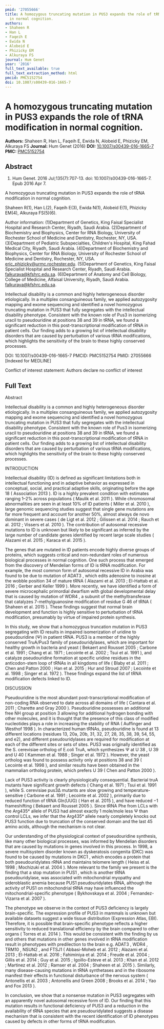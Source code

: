 ```yaml
---
pmid: '27055666'
title: A homozygous truncating mutation in PUS3 expands the role of tRNA modification
  in normal cognition.
authors:
- Shaheen R
- Han L
- Faqeih E
- Ewida N
- Alobeid E
- Phizicky EM
- Alkuraya FS
journal: Hum Genet
year: '2016'
full_text_available: true
full_text_extraction_method: html
pmcid: PMC5152754
doi: 10.1007/s00439-016-1665-7
---
```


# A homozygous truncating mutation in PUS3 expands the role of tRNA modification in normal cognition.
**Authors:** Shaheen R, Han L, Faqeih E, Ewida N, Alobeid E, Phizicky EM, Alkuraya FS
**Journal:** Hum Genet (2016)
**DOI:** [10.1007/s00439-016-1665-7](https://doi.org/10.1007/s00439-016-1665-7)
**PMC:** [PMC5152754](https://www.ncbi.nlm.nih.gov/pmc/articles/PMC5152754/)

## Abstract

1. Hum Genet. 2016 Jul;135(7):707-13. doi: 10.1007/s00439-016-1665-7. Epub 2016
Apr  7.

A homozygous truncating mutation in PUS3 expands the role of tRNA modification 
in normal cognition.

Shaheen R(1), Han L(2), Faqeih E(3), Ewida N(1), Alobeid E(1), Phizicky EM(4), 
Alkuraya FS(5)(6).

Author information:
(1)Department of Genetics, King Faisal Specialist Hospital and Research Center, 
Riyadh, Saudi Arabia.
(2)Department of Biochemistry and Biophysics, Center for RNA Biology, University 
of Rochester School of Medicine and Dentistry, Rochester, NY, USA.
(3)Department of Pediatric Subspecialties, Children's Hospital, King Fahad 
Medical City, Riyadh, Saudi Arabia.
(4)Department of Biochemistry and Biophysics, Center for RNA Biology, University 
of Rochester School of Medicine and Dentistry, Rochester, NY, USA. 
eric_phizicky@urmc.rochester.edu.
(5)Department of Genetics, King Faisal Specialist Hospital and Research Center, 
Riyadh, Saudi Arabia. falkuraya@kfshrc.edu.sa.
(6)Department of Anatomy and Cell Biology, College of Medicine, Alfaisal 
University, Riyadh, Saudi Arabia. falkuraya@kfshrc.edu.sa.

Intellectual disability is a common and highly heterogeneous disorder 
etiologically. In a multiplex consanguineous family, we applied autozygosity 
mapping and exome sequencing and identified a novel homozygous truncating 
mutation in PUS3 that fully segregates with the intellectual disability 
phenotype. Consistent with the known role of Pus3 in isomerizing uracil to 
pseudouridine at positions 38 and 39 in tRNA, we found a significant reduction 
in this post-transcriptional modification of tRNA in patient cells. Our finding 
adds to a growing list of intellectual disability disorders that are caused by 
perturbation of various tRNA modifications, which highlights the sensitivity of 
the brain to these highly conserved processes.

DOI: 10.1007/s00439-016-1665-7
PMCID: PMC5152754
PMID: 27055666 [Indexed for MEDLINE]

Conflict of interest statement: Authors declare no conflict of interest

## Full Text

Abstract

Intellectual disability is a common and highly heterogeneous disorder etiologically. In a multiplex consanguineous family, we applied autozygosity mapping and exome sequencing and identified a novel homozygous truncating mutation in PUS3 that fully segregates with the intellectual disability phenotype. Consistent with the known role of Pus3 in isomerizing uracil to pseudouridine at positions 38 and 39 in tRNA, we found a significant reduction in this post-transcriptional modification of tRNA in patient cells. Our finding adds to a growing list of intellectual disability disorders that are caused by perturbation of various tRNA modifications, which highlights the sensitivity of the brain to these highly conserved processes.

INTRODUCTION

Intellectual disability (ID) is defined as significant limitations both in intellectual functioning and in adaptive behavior as expressed in conceptual, social, and practical adaptive skills, originating before the age 18 ( Association 2013 ). ID is a highly prevalent condition with estimates ranging 1–2% across populations ( Maulik et al. 2011 ). While chromosomal abnormalities are seen in at least 10% of ID patients ( Miller et al. 2010 ), large genomic sequencing studies suggest that single gene mutations are far more frequent and account for another 50%, almost always de novo dominant in severe cases ( de Ligt et al. 2012 ; Gilissen et al. 2014 ; Rauch et al. 2012 ; Vissers et al. 2010 ). The contribution of autosomal recessive mutations to ID is unknown but likely to be significant as inferred by the large number of candidate genes identified by recent large scale studies ( Alazami et al. 2015 ; Karaca et al. 2015 ).

The genes that are mutated in ID patients encode highly diverse groups of proteins, which suggests critical and non-redundant roles of numerous biological processes in normal cognition. One such process that emerged from the discovery of Mendelian forms of ID is tRNA modification. For example, the most common form of autosomal recessive ID in Arabia was found to be due to mutation of ADAT3 , which edits adenosine to inosine at the wobble position 34 of mature tRNA ( Alazami et al. 2013 ; El-Hattab et al. 2016 ; Gerber and Keller 1999 ). More recently, we have identified a form of severe microcephalic primordial dwarfism with global developmental delay that is caused by mutation of WDR4 , a subunit of the methyltransferase that catalyzes 7-methylguanosine modification of residue G 46 of tRNA ( Shaheen et al. 2015 ). These findings suggest that normal brain development and function is highly sensitive to perturbation of tRNA modification, presumably by virtue of impaired protein synthesis.

In this study, we show that a homozygous truncation mutation in PUS3 segregating with ID results in impaired isomerization of uridine to pseudouridine (Ψ) in patient tRNA. PUS3 is a member of the highly conserved TruA/Pus3 family of pseudouridylases, which are important for healthy growth in bacteria and yeast ( Bekaert and Rousset 2005 ; Carbone et al. 1991 ; Chang et al. 1971 ; Lecointe et al. 2002 ; Tsui et al. 1991 ), and catalyze pseudouridine formation at specific uridine residues in the anticodon-stem loop of tRNAs in all kingdoms of life ( Blaby et al. 2011 ; Chen and Patton 2000 ; Han et al. 2015 ; Hur and Stroud 2007 ; Lecointe et al. 1998 ; Singer et al. 1972 ). These findings expand the list of tRNA modification defects linked to ID.

DISCUSSION

Pseudouridine is the most abundant post-transcriptional modification of non-coding RNA observed to date across all domains of life ( Cantara et al. 2011 ; Charette and Gray 2000 ). Pseudouridine possesses an additional free NH group at position 3 allowing for additional hydrogen bonding with other molecules, and it is thought that the presence of this class of modified nucleotides plays a role in increasing the stability of RNA ( Auffinger and Westhof 1998 ). In characterized human tRNAs, pseudouridine is found at 13 different locations (residues 13, 20a, 20b, 31, 32, 27, 28, 35, 38, 39, 54, 55, and e2), and different pseudouridylases are required for modification at each of the different sites or sets of sites. PUS3 was originally identified as the S. cerevisiae ortholog of E.coli TruA, which synthesizes Ψ at U 38 , U 39 and U 40 ( Kammen et al. 1988 ; Singer et al. 1972 ). However, the yeast ortholog was found to possess activity only at positions 38 and 39 ( Lecointe et al. 1998 ), and similar results have been obtained in the mammalian ortholog protein, which prefers U 39 ( Chen and Patton 2000 ).

Lack of PUS3 activity is clearly physiologically consequential. Bacterial truA mutants have significant growth defects ( Chang et al. 1971 ; Tsui et al. 1991 ), while S. cerevisiae pus3Δ mutants are slow growing and temperature-sensitive ( Carbone et al. 1991 ; Lecointe et al. 2002 ), primarily due to reduced function of tRNA Gln(UUG) ( Han et al. 2015 ), and have reduced −1 frameshifting ( Bekaert and Rousset 2005 ). Since tRNA Phe from LCLs with the Arg435* allele of PUS3 had almost exactly 1 mole/mole less Ψ than control LCLs, we infer that the Arg435* allele nearly completely knocks out PUS3 function due to truncation of the conserved domain and the last 45 amino acids, although the mechanism is not clear.

Our understanding of the physiological context of pseudouridine synthesis, like many other biological processes, was informed by Mendelian disorders that are caused by mutations in genes involved in this process. In 1998, a severe multisystem disorder known as dyskeratosis congenita (DKC) was found to be caused by mutations in DKC1 , which encodes a protein that both pseudouridylates rRNA and maintains telomere length ( Heiss et al. 1998 ; Mochizuki et al. 2004 ). More relevant to the family we present is the finding that a stop mutation in PUS1 , which is another tRNA pseudouridylase, was associated with mitochondrial myopathy and sideroblastic anemia because PUS1 pseudouridylates tRNA, although the activity of PUS1 on mitochondrial tRNA may have influenced the mitochondrial-specific phenotype ( Bykhovskaya et al. 2004 ; Fernandez-Vizarra et al. 2007 ).

The phenotype we observe in the context of PUS3 deficiency is largely brain-specific. The expression profile of PUS3 in mammals is unknown but available datasets suggest a wide tissue distribution (Expression Atlas, EBI). Therefore, it is possible that brain-specific phenotype reflects a higher sensitivity to reduced translational efficiency by the brain compared to other organs ( Torres et al. 2014 ). This would be consistent with the finding by us and others that mutations in other genes involved in tRNA modification result in phenotypes with predilection to the brain e.g. ADAT3 , WDR4 , TRM10 , NSUN2 , and FTSJ1 ( Abbasi-Moheb et al. 2012 ; Alazami et al. 2013 ; El-Hattab et al. 2016 ; Fahiminiya et al. 2014 ; Freude et al. 2004 ; Gillis et al. 2014 ; Guy et al. 2015 ; Igoillo-Esteve et al. 2013 ; Khan et al. 2012 ; Martinez et al. 2012 ; Ramser et al. 2004 ; Shaheen et al. 2015 ). Similarly, many disease-causing mutations in tRNA synthetases and in the ribosome manifest their effects in functional disturbance of the nervous system ( Antonellis et al. 2003 ; Antonellis and Green 2008 ; Brooks et al. 2014 ; Yao and Fox 2013 ).

In conclusion, we show that a nonsense mutation in PUS3 segregates with an apparently novel autosomal recessive form of ID. Our finding that this mutation results in functional deficiency of PUS3 and a reduction in the availability of tRNA species that are pseudouridylated suggests a disease mechanism that is consistent with the recent identification of ID phenotypes caused by defects in other forms of tRNA modification.

